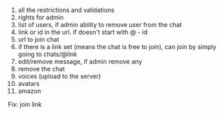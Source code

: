 1) all the restrictions and validations
2) rights for admin
3) list of users, if admin ability to remove user from the chat
4) link or id in the url. if doesn't start with @ - id
5) url to join chat
6) if there is a link set (means the chat is free to join), can join by simply going to chats/@link
7) edit/remove message, if admin remove any
8) remove the chat
9) voices (upload to the server)
10) avatars
11) amazon


Fix:
join link
